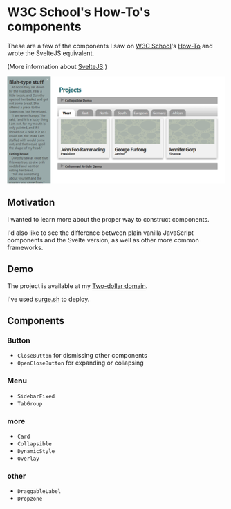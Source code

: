 # W3C School's How-To's components

These are a few of the components I saw on [W3C School](https://www.w3schools.com)'s [How-To](https://www.w3schools.com/howto/) and wrote the SvelteJS equivalent.

(More information about [SvelteJS](https://svelte.dev).)

![gfx.monster](https://github.com/cgdougm/gfx-monster/blob/main/docs/gfxmonster.1.png)

## Motivation

I wanted to learn more about the proper way to construct components.

I'd also like to see the difference between plain vanilla JavaScript components and the Svelte version, as well as other more common frameworks.

## Demo

The project is available at my [Two-dollar domain](http://gfx.monster).

I've used [surge.sh](surge.sh) to deploy.

## Components

### Button
- `CloseButton` for dismissing other components
- `OpenCloseButton` for expanding or collapsing

### Menu
- `SidebarFixed`
- `TabGroup`

### more
- `Card`
- `Collapsible`
- `DynamicStyle`
- `Overlay`

### other
- `DraggableLabel`
- `Dropzone`

